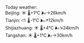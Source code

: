 Today weather:  
Beijing: ☀️   🌡️+1°C 🌬️→26km/h  
Tianjin: ⛅️  🌡️-1°C 🌬️↗12km/h  
Shijiazhuang: ☀️   🌡️+4°C 🌬️↘24km/h  
Tangshan: ☀️   🌡️+1°C 🌬️→30km/h  
